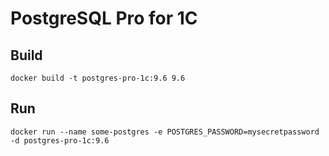 # PostgreSQL Pro for 1C

## Build

    docker build -t postgres-pro-1c:9.6 9.6

## Run

    docker run --name some-postgres -e POSTGRES_PASSWORD=mysecretpassword -d postgres-pro-1c:9.6